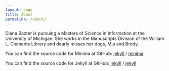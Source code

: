 ```yaml
---
layout: page
title: About
permalink: /about/
---
```


Diana Baxter is pursuing a Masters of Science in Information at the University of Michigan. She works in the Manuscripts Division of the William L. Clements Library and dearly misses her dogs, Mia and Brody.

You can find the source code for Minima at GitHub:
[jekyll][jekyll-organization] /
[minima](https://github.com/jekyll/minima)

You can find the source code for Jekyll at GitHub:
[jekyll][jekyll-organization] /
[jekyll](https://github.com/jekyll/jekyll)


[jekyll-organization]: https://github.com/jekyll
